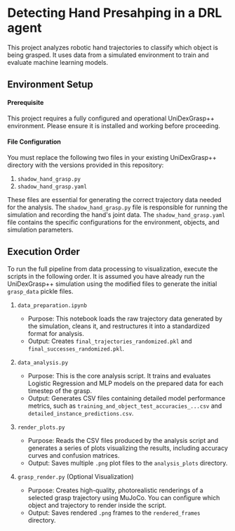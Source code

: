 # Detecting Hand Presahping in a DRL agent
This project analyzes robotic hand trajectories to classify which object is being grasped. It uses data from a simulated environment to train and evaluate machine learning models.

## Environment Setup
#### Prerequisite
This project requires a fully configured and operational UniDexGrasp++ environment. Please ensure it is installed and working before proceeding.

#### File Configuration
You must replace the following two files in your existing UniDexGrasp++ directory with the versions provided in this repository:

1. `shadow_hand_grasp.py`
2. `shadow_hand_grasp.yaml`

These files are essential for generating the correct trajectory data needed for the analysis. The `shadow_hand_grasp.py` file is responsible for running the simulation and recording the hand's joint data. The `shadow_hand_grasp.yaml` file contains the specific configurations for the environment, objects, and simulation parameters.

## Execution Order
To run the full pipeline from data processing to visualization, execute the scripts in the following order. It is assumed you have already run the UniDexGrasp++ simulation using the modified files to generate the initial `grasp_data` pickle files.

1. `data_preparation.ipynb`

    - Purpose: This notebook loads the raw trajectory data generated by the simulation, cleans it, and restructures it into a standardized format for analysis.
    - Output: Creates `final_trajectories_randomized.pkl` and `final_successes_randomized.pkl`.

2. `data_analysis.py`

    - Purpose: This is the core analysis script. It trains and evaluates Logistic Regression and MLP models on the prepared data for each timestep of the grasp.
    - Output: Generates CSV files containing detailed model performance metrics, such as `training_and_object_test_accuracies_...csv` and `detailed_instance_predictions.csv`.

3. `render_plots.py`

    - Purpose: Reads the CSV files produced by the analysis script and generates a series of plots visualizing the results, including accuracy curves and confusion matrices.
    - Output: Saves multiple `.png` plot files to the `analysis_plots` directory.

4. `grasp_render.py` (Optional Visualization)

    - Purpose: Creates high-quality, photorealistic renderings of a selected grasp trajectory using MuJoCo. You can configure which object and trajectory to render inside the script.
    - Output: Saves rendered `.png` frames to the `rendered_frames` directory.